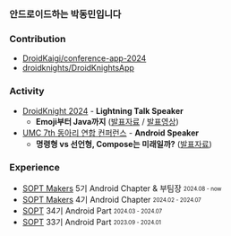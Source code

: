 ### 안드로이드하는 박동민입니다    

### **Contribution**
- [DroidKaigi/conference-app-2024](https://github.com/DroidKaigi/conference-app-2024/pull/293)
- [droidknights/DroidKnightsApp](https://github.com/droidknights/DroidKnightsApp/pulls?q=is%3Apr+assignee%3Achattymin+)


### **Activity**
- [DroidKnight 2024](https://festa.io/events/4990) - **Lightning Talk Speaker**
  - **Emoji부터 Java까지** ([발표자료](https://speakerdeck.com/chattymin/2024-droidknight-lightningtalk) / [발표영상](https://www.youtube.com/watch?v=8Daphck1LDE))
- [UMC 7th 동아리 연합 컨퍼런스](https://umc.makeus.in/) - **Android Speaker**
  - **명령형 vs 선언형, Compose는 미래일까?** ([발표자료](https://speakerdeck.com/chattymin/myeongryeonghyeong-vs-seoneonhyeong-composeneun-miraeilgga))

### **Experience**
* [SOPT Makers](https://makers.sopt.org/) 5기 Android Chapter & 부팀장 <sub><sup>2024.08 - now</sup></sub>   
* [SOPT Makers](https://makers.sopt.org/) 4기 Android Chapter <sub><sup>2024.02 - 2024.07</sup></sub>   
* [SOPT](https://sopt.org/) 34기 Android Part <sub><sup>2024.03 - 2024.07</sup></sub>   
* [SOPT](https://sopt.org/) 33기 Android Part <sub><sup>2023.09 - 2024.01</sup></sub>   
